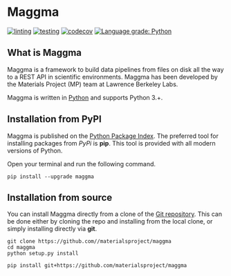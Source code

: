 # Maggma

[![linting](https://github.com/materialsproject/maggma/workflows/linting/badge.svg)](https://github.com/materialsproject/maggma/actions?query=workflow%3Alinting) [![testing](https://github.com/materialsproject/maggma/workflows/testing/badge.svg)](https://github.com/materialsproject/maggma/actions?query=workflow%3Atesting) [![codecov](https://codecov.io/gh/materialsproject/maggma/branch/master/graph/badge.svg)](https://codecov.io/gh/materialsproject/maggma) [![Language grade: Python](https://img.shields.io/lgtm/grade/python/g/materialsproject/maggma.svg?logo=lgtm&logoWidth=18)](https://lgtm.com/projects/g/materialsproject/maggma/context:python)

## What is Maggma

Maggma is a framework to build data pipelines from files on disk all the way to a REST API in scientific environments. Maggma has been developed by the Materials Project (MP) team at Lawrence Berkeley Labs.

Maggma is written in [Python](http://docs.python-guide.org/en/latest/) and supports Python 3.+.

## Installation from PyPI

Maggma is published on the [Python Package Index](https://pypi.org/project/maggma/).  The preferred tool for installing
packages from *PyPi* is **pip**.  This tool is provided with all modern
versions of Python.

Open your terminal and run the following command.

``` shell
pip install --upgrade maggma
```

## Installation from source

You can install Maggma directly from a clone of the [Git repository](https://github.com/materialsproject/maggma).  This can be done either by cloning the repo and installing from the local clone, or simply installing directly via **git**.

``` shell tab="Local Clone"
git clone https://github.com//materialsproject/maggma
cd maggma
python setup.py install
```

``` shell tab="Direct Git"
pip install git+https://github.com/materialsproject/maggma
```
